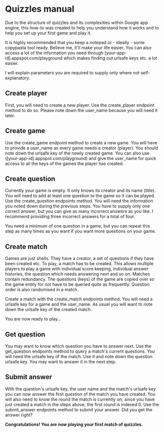 # Quizzles manual

Due to the structure of quizzles and its complexities within Google app engine, this how-to was created to help you understand how it works and to help you set up your first game and play it.

It is highly recommended that you keep a notepad or - ideally - some copypasta tool ready. Believe me, it'll make your life easier. You can also access a lot of the information you need through [your-app-id].appspot.com/playground which makes finding out urlsafe keys etc. a lot easier.

I will explain parameters you are required to supply only where not self-explanatory.

## Create player
First, you will need to create a new player. Use the create_player endpoint method to do so. Please note down the user_name because you will need it later.

## Create game
Use the create_game endpoint method to create a new game. You will have to provide a user_name as every game needs a creator (player). You should note down the urlsafe key of the newly created game. You can also use ([your-app-id].appspot.com/playground) and give the user_name for quick access to all the keys of the games the player has created.

## Create question
Currently your game is empty. It only knows its creator and its name (title). You will need to add at least one question to the game so it can be played. Use the create_question endpoints method. You will need the information you noted down during the previous steps. You have to supply only one correct answer, but you can give as many incorrect answers as you like. I recommend providing three incorrect answers for a total of four.

You need a minimum of one question in a game, but you can repeat this step as many times as you want if you want more questions on your game.

## Create match
Games are just shells. They have a creator, a set of questions if they have been created etc. To play, a match has to be created. This allows multiple players to play a game with individual score keeping, individual answer histories, the question which needs answering next and so on. Matches contain redundancy. The questions (keys) of the game are copied over so the game entity for not have to be queried quite as frequently. Question order is also randomised in a match.

Create a match with the create_match endpoints method. You will need a urlsafe key for a game and the user_name. As usual you will want to note down the urlsafe key of the created match.

You are now ready to play...

## Get question
You may want to know which question you have to answer next. Use the get_question endpoints method to query a match's current questions. You will need the urlsafe key of the match. Use it and note down the question urlsafe key. You may want to answer it in the next step.

## Submit answer
With the question's urlsafe key, the user name and the match's urlsafe key you can now answer the first question of the match you have created. You will also need to know the round the match is currently on; since you have just created a match in the steps above, the first round is indexed 0. Use the submit_answer endpoints method to submit your answer. Did you get the answer right?

**Congratulations! You are now playing your first match of quizzles.**